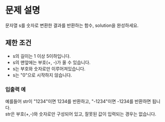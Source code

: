 # 문제 설명
문자열 s를 숫자로 변환한 결과를 반환하는 함수, solution을 완성하세요.

## 제한 조건
- s의 길이는 1 이상 5이하입니다.
- s의 맨앞에는 부호(+, -)가 올 수 있습니다.
- s는 부호와 숫자로만 이루어져있습니다.
- s는 "0"으로 시작하지 않습니다.

### 입출력 예
예를들어 str이 "1234"이면 1234를 반환하고, "-1234"이면 -1234를 반환하면 됩니다.  
str은 부호(+,-)와 숫자로만 구성되어 있고, 잘못된 값이 입력되는 경우는 없습니다.
